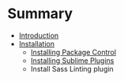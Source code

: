 # Summary

* [Introduction](README.md)
* [Installation](installation.md)
   * [Installing Package Control](01-Installation/01-package-control.md)
   * [Installing Sublime Plugins](01-Installation/02-sublime-plugins.md)
   * Install Sass Linting plugin

